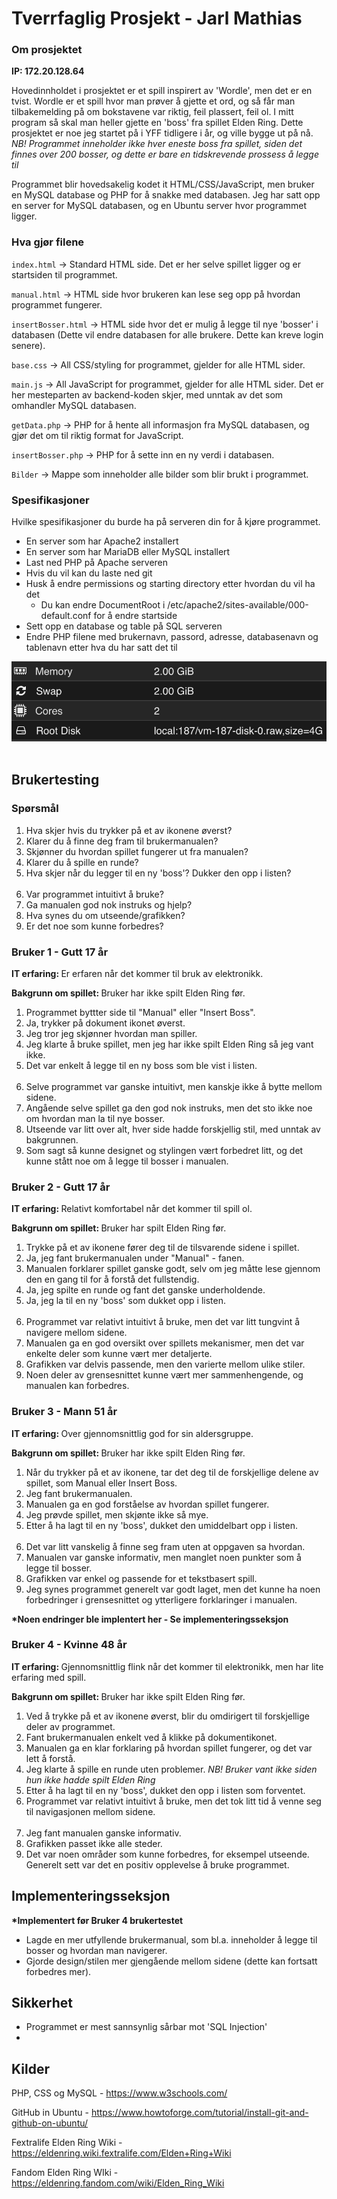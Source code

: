 # Tverrfaglig Prosjekt - Jarl Mathias

### Om prosjektet

<b>IP: 172.20.128.64</b>

Hovedinnholdet i prosjektet er et spill inspirert av 'Wordle', men det er en tvist. Wordle er et spill hvor man prøver å gjette et ord, og så får man tilbakemelding på om bokstavene var riktig, feil plassert, feil ol. I mitt program så skal man heller gjette en 'boss' fra spillet Elden Ring. Dette prosjektet er noe jeg startet på i YFF tidligere i år, og ville bygge ut på nå. *NB! Programmet inneholder ikke hver eneste boss fra spillet, siden det finnes over 200 bosser, og dette er bare en tidskrevende prossess å legge til*

Programmet blir hovedsakelig kodet it HTML/CSS/JavaScript, men bruker en MySQL database og PHP for å snakke med databasen. Jeg har satt opp en server for MySQL databasen, og en Ubuntu server hvor programmet ligger.

### Hva gjør filene
``index.html`` → Standard HTML side. Det er her selve spillet ligger og er startsiden til programmet.

``manual.html`` → HTML side hvor brukeren kan lese seg opp på hvordan programmet fungerer.

``insertBosser.html`` → HTML side hvor det er mulig å legge til nye 'bosser' i databasen (Dette vil endre databasen for alle brukere. Dette kan kreve login senere).

``base.css`` → All CSS/styling for programmet, gjelder for alle HTML sider.

``main.js`` → All JavaScript for programmet, gjelder for alle HTML sider. Det er her mesteparten av backend-koden skjer, med unntak av det som omhandler MySQL databasen.

``getData.php`` → PHP for å hente all informasjon fra MySQL databasen, og gjør det om til riktig format for JavaScript.

``insertBosser.php`` → PHP for å sette inn en ny verdi i databasen.

``Bilder`` → Mappe som inneholder alle bilder som blir brukt i programmet.

### Spesifikasjoner

Hvilke spesifikasjoner du burde ha på serveren din for å kjøre programmet.

* En server som har Apache2 installert
* En server som har MariaDB eller MySQL installert
* Last ned PHP på Apache serveren
* Hvis du vil kan du laste ned git
* Husk å endre permissions og starting directory etter hvordan du vil ha det
  * Du kan endre DocumentRoot i /etc/apache2/sites-available/000-default.conf for å endre startside
* Sett opp en database og table på SQL serveren
* Endre PHP filene med brukernavn, passord, adresse, databasenavn og tablenavn etter hva du har satt det til

![Server spesifikasjoner](Bilder/specs.png)
<br><br>
## Brukertesting

### Spørsmål
1. Hva skjer hvis du trykker på et av ikonene øverst?
2. Klarer du å finne deg fram til brukermanualen?
3. Skjønner du hvordan spillet fungerer ut fra manualen?
4. Klarer du å spille en runde?
5. Hva skjer når du legger til en ny 'boss'? Dukker den opp i listen?
<br><br>
6. Var programmet intuitivt å bruke?
7. Ga manualen god nok instruks og hjelp?
8. Hva synes du om utseende/grafikken?
9. Er det noe som kunne forbedres?

### Bruker 1 - Gutt 17 år

<b>IT erfaring: </b> Er erfaren når det kommer til bruk av elektronikk.

<b>Bakgrunn om spillet: </b> Bruker har ikke spilt Elden Ring før.

1. Programmet byttter side til "Manual" eller "Insert Boss".
2. Ja, trykker på dokument ikonet øverst.
3. Jeg tror jeg skjønner hvordan man spiller.
4. Jeg klarte å bruke spillet, men jeg har ikke spilt Elden Ring så jeg vant ikke.
5. Det var enkelt å legge til en ny boss som ble vist i listen.
<br><br>
6. Selve programmet var ganske intuitivt, men kanskje ikke å bytte mellom sidene.
7. Angående selve spillet ga den god nok instruks, men det sto ikke noe om hvordan man la til nye bosser.
8. Utseende var litt over alt, hver side hadde forskjellig stil, med unntak av bakgrunnen.
9. Som sagt så kunne designet og stylingen vært forbedret litt, og det kunne stått noe om å legge til bosser i manualen.

### Bruker 2 - Gutt 17 år

<b>IT erfaring: </b> Relativt komfortabel når det kommer til spill ol.

<b>Bakgrunn om spillet: </b> Bruker har spilt Elden Ring før.

1. Trykke på et av ikonene fører deg til de tilsvarende sidene i spillet.
2. Ja, jeg fant brukermanualen under "Manual" - fanen.
3. Manualen forklarer spillet ganske godt, selv om jeg måtte lese gjennom den en gang til for å forstå det fullstendig.
4. Ja, jeg spilte en runde og fant det ganske underholdende.
5. Ja, jeg la til en ny 'boss' som dukket opp i listen.
<br><br>
7. Programmet var relativt intuitivt å bruke, men det var litt tungvint å navigere mellom sidene.
8. Manualen ga en god oversikt over spillets mekanismer, men det var enkelte deler som kunne vært mer detaljerte.
9. Grafikken var delvis passende, men den varierte mellom ulike stiler.
10. Noen deler av grensesnittet kunne vært mer sammenhengende, og manualen kan forbedres.

### Bruker 3 - Mann 51 år

<b>IT erfaring: </b> Over gjennomsnittlig god for sin aldersgruppe.

<b>Bakgrunn om spillet: </b> Bruker har ikke spilt Elden Ring før.

1. Når du trykker på et av ikonene, tar det deg til de forskjellige delene av spillet, som Manual eller Insert Boss.
2. Jeg fant brukermanualen.
3. Manualen ga en god forståelse av hvordan spillet fungerer.
4. Jeg prøvde spillet, men skjønte ikke så mye.
5. Etter å ha lagt til en ny 'boss', dukket den umiddelbart opp i listen.
<br><br>
7. Det var litt vanskelig å finne seg fram uten at oppgaven sa hvordan.
8. Manualen var ganske informativ, men manglet noen punkter som å legge til bosser.
9. Grafikken var enkel og passende for et tekstbasert spill.
10. Jeg synes programmet generelt var godt laget, men det kunne ha noen forbedringer i grensesnittet og ytterligere forklaringer i manualen.

<b>*Noen endringer ble implentert her - Se implementeringsseksjon</b>

### Bruker 4 - Kvinne 48 år

<b>IT erfaring: </b> Gjennomsnittlig flink når det kommer til elektronikk, men har lite erfaring med spill.

<b>Bakgrunn om spillet: </b> Bruker har ikke spilt Elden Ring før.

1. Ved å trykke på et av ikonene øverst, blir du omdirigert til forskjellige deler av programmet.
2. Fant brukermanualen enkelt ved å klikke på dokumentikonet.
3. Manualen ga en klar forklaring på hvordan spillet fungerer, og det var lett å forstå.
4. Jeg klarte å spille en runde uten problemer. *NB! Bruker vant ikke siden hun ikke hadde spilt Elden Ring*
5. Etter å ha lagt til en ny 'boss', dukket den opp i listen som forventet.
6. Programmet var relativt intuitivt å bruke, men det tok litt tid å venne seg til navigasjonen mellom sidene.
<br><br>
8. Jeg fant manualen ganske informativ.
9. Grafikken passet ikke alle steder.
10. Det var noen områder som kunne forbedres, for eksempel utseende. Generelt sett var det en positiv opplevelse å bruke programmet.

## Implementeringsseksjon
<b>*Implementert før Bruker 4 brukertestet</b>
* Lagde en mer utfyllende brukermanual, som bl.a. inneholder å legge til bosser og hvordan man navigerer.
* Gjorde design/stilen mer gjengående mellom sidene (dette kan fortsatt forbedres mer).

## Sikkerhet
* Programmet er mest sannsynlig sårbar mot 'SQL Injection'
* 

## Kilder
PHP, CSS og MySQL - https://www.w3schools.com/

GitHub in Ubuntu - https://www.howtoforge.com/tutorial/install-git-and-github-on-ubuntu/

Fextralife Elden Ring Wiki - https://eldenring.wiki.fextralife.com/Elden+Ring+Wiki

Fandom Elden Ring WIki - https://eldenring.fandom.com/wiki/Elden_Ring_Wiki
